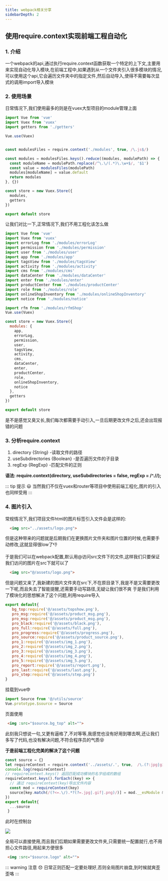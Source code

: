 ```yaml
---
title: webpack相关分享
sidebarDepth: 2
---
```


## 使用require.context实现前端工程自动化


### 1. 介绍
一个webpack的api,通过执行require.context函数获取一个特定的上下文,主要用来实现自动化导入模块,在前端工程中,如果遇到从一个文件夹引入很多模块的情况,可以使用这个api,它会遍历文件夹中的指定文件,然后自动导入,使得不需要每次显式的调用import导入模块

### 2. 使用场景
日常情况下,我们使用最多的则是在vuex大型项目的module管理上面
```js
import Vue from 'vue'
import Vuex from 'vuex'
import getters from './getters'

Vue.use(Vuex)


const modulesFiles = require.context('./modules', true, /\.js$/)

const modules = modulesFiles.keys().reduce((modules, modulePath) => {
  const moduleName = modulePath.replace(/^\.\/(.*)\.\w+$/, '$1')
  const value = modulesFiles(modulePath)
  modules[moduleName] = value.default
  return modules
}, {})

const store = new Vuex.Store({
  modules,
  getters
})

export default store

```

让我们对比一下,正常情况下,我们不用工程化该怎么做

``` js
import Vue from 'vue'
import Vuex from 'vuex'
import errorLog from './modules/errorLog'
import permission from './modules/permission'
import user from './modules/user'
import app from './modules/app'
import tagsView from './modules/tagsView'
import activity from './modules/activity'
import cms from './modules/cms'
import dataCenter from './modules/dataCenter'
import enter from './modules/enter'
import productCenter from './modules/productCenter'
import role from './modules/role'
import onlineShopInventory from './modules/onlineShopInventory'
import notice from './modules/notice'

import rfm from './modules/rfmShop'
Vue.use(Vuex)

const store = new Vuex.Store({
  modules: {
    app,
    errorLog,
    permission,
    user,
    tagsView,
    activity,
    cms,
    dataCenter,
    enter,
    productCenter,
    role,
    onlineShopInventory,
    notice
  },
  getters
})

export default store
```

是不是感觉又臭又长,我们每次都需要手动引入,一旦后期更改文件之后,还会出现报错的问题

### 3. 分析require.context

1. directory {String} -读取文件的路径
2. useSubdirectories {Boolean} -是否遍历文件的子目录  
3. regExp {RegExp} -匹配文件的正则

**语法: require.context(directory, useSubdirectories = false, regExp = /^.//);**

::: tip 提示 
   :smiley: 当然我们不仅在vuex和router等项目中使用前端工程化,图片的引入也同样受用
:::

### 4. 图片引入
常规情况下,我们项目文件html的图片标签引入文件会是这样的:

``` html
  <img src="../assets/logo.png">
```
但是这种带来的问题就是后期我们在更换图片文件夹和图片位置的时候,也需要手动修改,这就显得很low了:thumbsdown:

于是我们可以在webpack配置,默认用@访问src文件下的文件,这样我们只要保证我们访问的图片在src下就可以了

``` html
  <img src="@/assets/logo.png">
```
但是问题又来了,我新建的图片文件夹在src下,不在原目录下,我是不是又需要更改一下呢,而且失去了智能提醒,还需要手动写路径,无疑让我们很不爽
于是我们利用了模块化的思想解决了这个问题,利用require导入

``` js
export default{
   bg_top:require('@/assets/topshow.png'), 
   pro_msg:require('@/assets/product_msg.png'),
   pro_msg:require('@/assets/product_msg.png'),
   pro_black:require('@/assets/black.png'),
   pro_full:require('@/assets/full.png'),
   pro_progress:require('@/assets/progress.png'),
   pro_source:require('@/assets/product_source.png'),
   pro_1:require('@/assets/img_1.png'),
   pro_2:require('@/assets/img_2.png'),
   pro_3:require('@/assets/img_3.png'),
   pro_4:require('@/assets/img_4.png'),
   pro_5:require('@/assets/img_5.png'),
   pro_report:require('@/assets/report.png'),
   pro_last:require('@/assets/last.png'),
   pro_step:require('@/assets/step.png')
}
```
挂载到vue中
``` js
import Source from '@/utils/source'
Vue.prototype.$source = Source
```

页面使用
``` html
 <img :src="$source.bg_top" alt="">
```

此刻我只想说一句,又更有逼格了,不对等等,我感觉也没有好用到哪去啊,还让我们多写了代码,也没有解决问题,不符合程序员的气质:dizzy_face:

**于是前端工程化完美的解决了这个问题**

```js
const source = {}
let requireContext = require.context('../assets/.', true,  /\.(?:jpg|gif|png)$/)
console.log(requireContext)
// requireContext.keys() 返回匹配成功模块的名字组成的数组
requireContext.keys().forEach((key) => {
  // 通过 requireContext(key)导出文件内容
  const mod = requireContext(key)
  source[key.match(/(?<=.\/).*?(?=.jpg|.gif|.png)/)] = mod.__esModule && mod.default ? mod.default : mod
})
export default{
  ...source
 }
```

此时在控制台

![](/images/webpack.png)

全局可以直接使用,而且我们后期如果需要更改文件夹,只需要统一配置就行,也不用担心文件路径,用起来方便很多

``` html
 <img :src="$source.logo" alt="">
```
::: warning 注意
:disappointed: 日常正则匹配一定要处理好,否则全局图片崩盘,到时候就爽歪歪咯
:::


